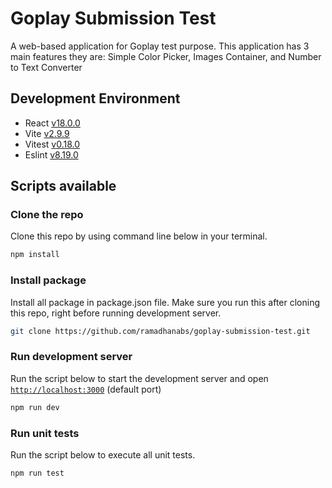 # Goplay Submission Test
A web-based application for Goplay test purpose. This application has 3 main features they are: Simple Color Picker, Images Container, and Number to Text Converter

## Development Environment
- React [v18.0.0](https://reactjs.org/docs/getting-started.html)
- Vite [v2.9.9](https://vitejs.dev/)
- Vitest [v0.18.0](https://vitest.dev/)
- Eslint [v8.19.0](https://eslint.org/)

## Scripts available

### Clone the repo

Clone this repo by using command line below in your terminal.

```bash
npm install
```

### Install package

Install all package in package.json file. Make sure you run this after cloning this repo, right before running development server.

```bash
git clone https://github.com/ramadhanabs/goplay-submission-test.git
```

### Run development server

Run the script below to start the development server and open [`http://localhost:3000`](http://localhost:3000) (default port)

```bash
npm run dev
```

### Run unit tests

Run the script below to execute all unit tests.

```bash
npm run test
```



